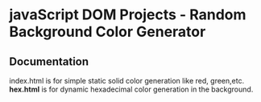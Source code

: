 # javaScript DOM Projects - Random Background Color Generator

## Documentation

index.html is for simple static solid color generation like red, green,etc.
**hex.html** is for dynamic hexadecimal color generation in the background.
 

